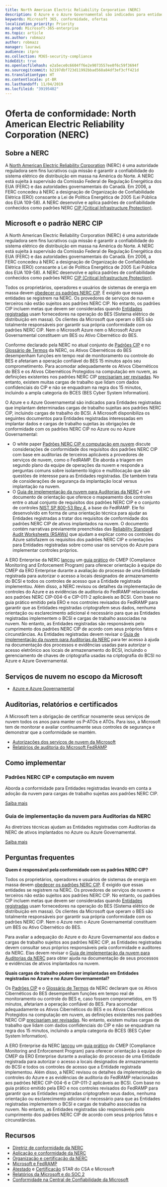 ```yaml
---
title: North American Electric Reliability Corporation (NERC)
description: O Azure e o Azure Governamental são indicados para entidades registradas que implantam determinadas cargas de trabalho na nuvem sujeitas aos padrões NERC CIP.
keywords: Microsoft 365, conformidade, ofertas
localization_priority: Priority
ms.prod: Microsoft-365-enterprise
ms.topic: article
ms.author: robmazz
author: robmazz
manager: laurawi
audience: itpro
ms.collection: M365-security-compliance
hideEdit: true
ms.openlocfilehash: e2a5ece0c6604ff6e2e9073557ee0f6c59f3694f
ms.sourcegitcommit: b2197dbf723d11992bbad568a84df3ef3cff421d
ms.translationtype: HT
ms.contentlocale: pt-BR
ms.lasthandoff: 11/04/2019
ms.locfileid: "39195402"
---
```

# <a name="compliance-offering-north-american-electric-reliability-corporation-nerc"></a>Oferta de conformidade: North American Electric Reliability Corporation (NERC)

## <a name="about-the-nerc"></a>Sobre a NERC

A [North American Electric Reliability Corporation](https://www.nerc.com/) (NERC) é uma autoridade reguladora sem fins lucrativos cuja missão é garantir a confiabilidade do sistema elétrico de distribuição em massa na América do Norte. A NERC está sujeita à supervisão da Comissão Federal de Regulação Energética dos EUA (FERC) e das autoridades governamentais do Canadá. Em 2006, a FERC concedeu à NERC a designação de Organização de Confiabilidade Elétrica (ERO) consoante a Lei de Política Energética de 2005 (Lei Pública dos EUA 109-58). A NERC desenvolve e aplica padrões de confiabilidade conhecidos como padrões NERC [CIP (Critical Infrastructure Protection)](https://www.nerc.com/pa/Stand/Pages/CIPStandards.aspx).

## <a name="microsoft-and-the-nerc-cip-standard"></a>Microsoft e o padrão NERC CIP

A North American Electric Reliability Corporation (NERC) é uma autoridade reguladora sem fins lucrativos cuja missão é garantir a confiabilidade do sistema elétrico de distribuição em massa na América do Norte. A NERC está sujeita à supervisão da Comissão Federal de Regulação Energética dos EUA (FERC) e das autoridades governamentais do Canadá. Em 2006, a FERC concedeu à NERC a designação de Organização de Confiabilidade Elétrica (ERO) consoante a Lei de Política Energética de 2005 (Lei Pública dos EUA 109-58). A NERC desenvolve e aplica padrões de confiabilidade conhecidos como padrões NERC [CIP (Critical Infrastructure Protection)](https://www.nerc.com/pa/Stand/Pages/CIPStandards.aspx).

Todos os proprietários, operadores e usuários de sistemas de energia em massa devem [obedecer os padrões NERC CIP](https://www.nerc.com/pa/comp/Pages/default.aspx). É exigido que essas entidades se registrem na NERC. Os provedores de serviços de nuvem e terceiros não estão sujeitos aos padrões NERC CIP. No entanto, os padrões CIP incluem metas que devem ser consideradas quando [Entidades registradas](https://www.nerc.com/pa/comp/Pages/Registration.aspx) usam fornecedores na operação do BES (Sistema elétrico de distribuição em massa). Os clientes da Microsoft que operam o BES são totalmente responsáveis por garantir sua própria conformidade com os padrões NERC CIP. Nem o Microsoft Azure nem o Microsoft Azure Governamental constituem um BES ou Ativo Cibernético do BES.

Conforme declarado pela NERC no atual conjunto de [Padrões CIP](https://www.nerc.com/pa/Stand/Reliability%20Standards%20Complete%20Set/RSCompleteSet.pdf) e no [Glossário de Termos](https://www.nerc.com/pa/Stand/Glossary%20of%20Terms/Glossary_of_Terms.pdf) da NERC, os Ativos Cibernéticos do BES desempenham funções em tempo real de monitoramento ou controle do BES e afetariam a operação confiável do BES 15 minutos após seu comprometimento. Para acomodar adequadamente os Ativos Cibernéticos do BES e os Ativos Cibernéticos Protegidos na computação em nuvem, as definições existentes nos padrões NERC CIP [precisariam ser revisadas](https://www.nerc.com/pa/Stand/Pages/Project%202016-02%20Modifications%20to%20CIP%20Standards.aspx). No entanto, existem muitas cargas de trabalho que lidam com dados confidenciais do CIP e não se enquadram na regra dos 15 minutos, incluindo a ampla categoria do BCES (BES Cyber System Information).

O Azure e o Azure Governamental são indicados para Entidades registradas que implantam determinadas cargas de trabalho sujeitas aos padrões NERC CIP, incluindo cargas de trabalho do BCSI. A Microsoft disponibiliza os seguintes documentos para Entidades registradas interessadas em implantar dados e cargas de trabalho sujeitas às obrigações de conformidade com os padrões NERC CIP no Azure ou no Azure Governamental:

- O white paper [Padrões NERC CIP e computação em nuvem](https://aka.ms/AzureNERC) discute considerações de conformidade dos requisitos dos padrões NERC CIP com base em auditorias de terceiros aplicáveis a provedores de serviços de nuvem, como o FedRAMP. Ele aborda a triagem em segundo plano da equipe de operações da nuvem e responde a perguntas comuns sobre isolamento lógico e multilocação que são questões de interesse para as Entidades registradas. Ele também trata de considerações de segurança da implantação local versus implantação na nuvem.
- O [Guia de implementação da nuvem para Auditorias da NERC](https://aka.ms/AzureNERCGuide) é um documento de orientação que oferece o mapeamento dos controles entre o atual conjunto de requisitos dos padrões NERC CIP e o conjunto de controles [NIST SP 800-53 Rev 4](https://nvd.nist.gov/800-53/Rev4), a base do FedRAMP. Ele foi desenvolvido em forma de uma orientação técnica para ajudar as Entidades registradas a tratar dos requisitos de conformidade dos padrões NERC CIP de ativos implantados na nuvem. O documento contém narrativas previamente preenchidas das [Reliability Standard Audit Worksheets (RSAWs)](https://www.nerc.com/pa/comp/Pages/Reliability-Standard-Audit-Worksheets-\(RSAWs\).aspx) que ajudam a explicar como os controles do Azure satisfazem os requisitos dos padrões NERC CIP e orientações para Entidades registradas sobre como usar os serviços do Azure para implementar controles próprios.

A ERO Enterprise da NERC [lançou](https://www.nerc.com/pa/comp/guidance/Pages/default.aspx) um [guia prático](https://www.nerc.com/pa/comp/guidance/CMEPPracticeGuidesDL/ERO%20Enterprise%20CMEP%20Practice%20Guide%20_%20BCSI%20-%20v0.2%20CLEAN.pdf) do CMEP (Compliance Monitoring and Enforcement Program) para oferecer orientação à equipe do CMEP da ERO Enterprise durante a avaliação do processo de uma Entidade registrada para autorizar o acesso a locais designados de armazenamento do BCSI e todos os controles de acesso que a Entidade registrada implementou. Além disso, a NERC revisou os detalhes da implementação de controles do Azure e as evidências de auditoria do FedRAMP relacionadas aos padrões NERC CIP-004-6 e CIP-011-2 aplicáveis ao BCSI. Com base no guia prático emitido pela ERO e nos controles revisados do FedRAMP para garantir que as Entidades registradas criptografem seus dados, nenhuma orientação ou esclarecimento adicional é necessário para que as Entidades registradas implementem o BCSI e cargas de trabalho associadas na nuvem. No entanto, as Entidades registradas são responsáveis pelo cumprimento dos padrões NERC CIP de acordo com seus próprios fatos e circunstâncias. As Entidades registradas devem revisar o [Guia de implementação da nuvem para Auditorias da NERC](https://aka.ms/AzureNERCGuide) para ter acesso à ajuda na documentação dos processos e evidências usadas para autorizar o acesso eletrônico aos locais de armazenamento do BCSI, incluindo o gerenciamento de chaves de criptografia usadas na criptografia do BCSI no Azure e Azure Governamental.

## <a name="microsoft-in-scope-cloud-services"></a>Serviços de nuvem no escopo da Microsoft

- [Azure e Azure Governamental](https://aka.ms/AzureCompliance)

## <a name="audits-reports-and-certificates"></a>Auditorias, relatórios e certificados

A Microsoft tem a obrigação de certificar novamente seus serviços de nuvem todos os anos para manter os P-ATOs e ATOs. Para isso, a Microsoft tem de monitorar e avaliar continuamente seus controles de segurança e demonstrar que a conformidade se mantém.

- [Autorizações dos serviços de nuvem da Microsoft](https://marketplace.fedramp.gov/?sort=productName&productNameSearch=azure#/product/azure-government)
- [Relatórios de auditoria do Microsoft FedRAMP](https://aka.ms/MicrosoftFedRAMPAuditDocuments)

## <a name="how-to-implement"></a>Como implementar

### <a name="nerc-cip-standards-and-cloud-computing"></a>Padrões NERC CIP e computação em nuvem

Aborda a conformidade para Entidades registradas levando em conta a adoção da nuvem para cargas de trabalho sujeitas aos padrões NERC CIP.

[Saiba mais](https://aka.ms/AzureNERC)

### <a name="cloud-implementation-guide-for-nerc-audits"></a>Guia de implementação da nuvem para Auditorias da NERC

As diretrizes técnicas ajudam as Entidades registradas com Auditorias da NERC de ativos implantados no Azure ou Azure Governamental. 

[Saiba mais](https://aka.ms/AzureNERCGuide)

## <a name="frequently-asked-questions"></a>Perguntas frequentes

**Quem é responsável pela conformidade com os padrões NERC CIP?**

Todos os proprietários, operadores e usuários de sistemas de energia em massa devem [obedecer os padrões NERC CIP](https://www.nerc.com/pa/comp/Pages/default.aspx). É exigido que essas entidades se registrem na NERC. Os provedores de serviços de nuvem e terceiros não estão sujeitos aos padrões NERC CIP. No entanto, os padrões CIP incluem metas que devem ser consideradas quando [Entidades registradas](https://www.nerc.com/pa/comp/Pages/Registration.aspx) usam fornecedores na operação do BES (Sistema elétrico de distribuição em massa). Os clientes da Microsoft que operam o BES são totalmente responsáveis por garantir sua própria conformidade com os padrões NERC CIP. Nem o Azure nem o Azure Governamental constituem um BES ou Ativo Cibernético do BES.

Para avaliar a adequação do Azure e do Azure Governamental aos dados e cargas de trabalho sujeitos aos padrões NERC CIP, as Entidades registradas devem consultar seus próprios responsáveis pela conformidade e auditores da NERC. Elas devem revisar o [Guia de implementação da nuvem para Auditorias da NERC](https://aka.ms/AzureNERCGuide) para obter ajuda na documentação de seus processos e evidências de ativos implantados na nuvem.

**Quais cargas de trabalho podem ser implantadas em Entidades registradas no Azure e no Azure Governamental?**

Os [Padrões CIP](https://www.nerc.com/pa/Stand/Reliability%20Standards%20Complete%20Set/RSCompleteSet.pdf) e o [Glossário de Termos](https://www.nerc.com/pa/Stand/Glossary%20of%20Terms/Glossary_of_Terms.pdf) da NERC declaram que os Ativos Cibernéticos do BES desempenham funções em tempo real de monitoramento ou controle do BES e, caso fossem comprometidos, em 15 minutos, afetariam a operação confiável do BES. Para acomodar adequadamente os Ativos Cibernéticos do BES e os Ativos Cibernéticos Protegidos na computação em nuvem, as definições existentes nos padrões NERC CIP [precisariam ser revisadas](https://www.nerc.com/pa/Stand/Pages/Project%202016-02%20Modifications%20to%20CIP%20Standards.aspx). No entanto, existem muitas cargas de trabalho que lidam com dados confidenciais do CIP e não se enquadram na regra dos 15 minutos, incluindo a ampla categoria do BCES (BES Cyber System Information).

A ERO Enterprise da NERC [lançou](https://www.nerc.com/pa/comp/guidance/Pages/default.aspx) um [guia prático](https://www.nerc.com/pa/comp/guidance/CMEPPracticeGuidesDL/ERO%20Enterprise%20CMEP%20Practice%20Guide%20_%20BCSI%20-%20v0.2%20CLEAN.pdf) do CMEP (Compliance Monitoring and Enforcement Program) para oferecer orientação à equipe do CMEP da ERO Enterprise durante a avaliação do processo de uma Entidade registrada para autorizar o acesso a locais designados de armazenamento do BCSI e todos os controles de acesso que a Entidade registrada implementou. Além disso, a NERC revisou os detalhes da implementação de controles do Azure e as evidências de auditoria do FedRAMP relacionadas aos padrões NERC CIP-004-6 e CIP-011-2 aplicáveis ao BCSI. Com base no guia prático emitido pela ERO e nos controles revisados do FedRAMP para garantir que as Entidades registradas criptografem seus dados, nenhuma orientação ou esclarecimento adicional é necessário para que as Entidades registradas implementem o BCSI e cargas de trabalho associadas na nuvem. No entanto, as Entidades registradas são responsáveis pelo cumprimento dos padrões NERC CIP de acordo com seus próprios fatos e circunstâncias.

## <a name="resources"></a>Recursos

- [Diretriz de conformidade da NERC](https://www.nerc.com/pa/comp/guidance/)
- [Aplicação e conformidade da NERC](https://www.nerc.com/pa/comp/Pages/default.aspx)
- [Organização e certificação da NERC](https://www.nerc.com/pa/comp/Pages/Registration.aspx)
- [Microsoft e FedRAMP](offering-fedramp.md)
- [Atestado](offering-csa-star-attestation.md) e [Certificação](offering-csa-star-certification.md) STAR do CSA e Microsoft
- [Relatórios da Microsoft e do SOC 2](offering-soc.md)
- [Conformidade na Central de Confiabilidade da Microsoft](https://www.microsoft.com/trust-center/compliance/compliance-overview)
